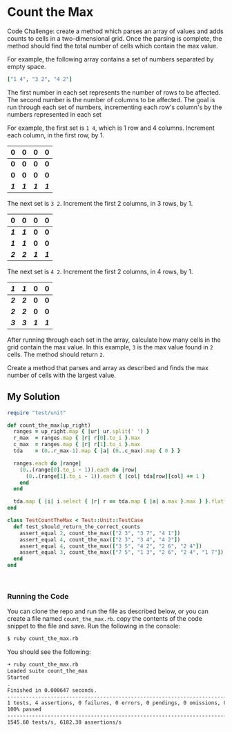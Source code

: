 # Count the Max

Code Challenge: create a method which parses an array of values and adds counts to cells in a two-dimensional grid. Once the parsing is complete, the method should find the total number of cells which contain the max value.

For example, the following array contains a set of numbers separated by empty space.

```ruby
["1 4", "3 2", "4 2"]
```

The first number in each set represents the number of rows to be affected. The second number is the number of columns to be affected. The goal is run through each set of numbers, incrementing each row's column's by the numbers represented in each set

For example, the first set is `1 4`, which is 1 row and 4 columns. Increment each column, in the first row, by 1.

| 0 | 0 | 0 | 0 |
| --- | --- | --- | --- |
| **0** | **0** | **0** | **0** |
| **0** | **0** | **0** | **0** |
| _**1**_ | _**1**_ | _**1**_ | _**1**_ |

The next set is `3 2`. Increment the first 2 columns, in 3 rows, by 1.

| 0 | 0 | 0 | 0 |
| --- | --- | --- | --- |
| _**1**_ | _**1**_ | **0** | **0** |
| _**1**_ | _**1**_ | **0** | **0** |
| _**2**_ | _**2**_ | _**1**_ | _**1**_ |

The next set is `4 2`. Increment the first 2 columns, in 4 rows, by 1.

| _1_ | _1_ | 0 | 0 |
| --- | --- | --- | --- |
| _**2**_ | _**2**_ | **0** | **0** |
| _**2**_ | _**2**_ | **0** | **0** |
| _**3**_ | _**3**_ | _**1**_ | _**1**_ |

After running through each set in the array, calculate how many cells in the grid contain the max value. In this example, `3` is the max value found in `2` cells. The method should return `2`.

Create a method that parses and array as described and finds the max number of cells with the largest value.

## My Solution

```ruby
require "test/unit"

def count_the_max(up_right)
  ranges = up_right.map { |ur| ur.split(' ') }
  r_max  = ranges.map { |r| r[0].to_i }.max
  c_max  = ranges.map { |r| r[1].to_i }.max
  tda    = (0..r_max-1).map { |a| (0..c_max).map { 0 } }

  ranges.each do |range|
    (0..(range[0].to_i - 1)).each do |row|
      (0..(range[1].to_i - 1)).each { |col| tda[row][col] += 1 }
    end
  end

  tda.map { |i| i.select { |r| r == tda.map { |a| a.max }.max } }.flatten.size
end

class TestCountTheMax < Test::Unit::TestCase
  def test_should_return_the_correct_counts
    assert_equal 2, count_the_max(["2 3", "3 7", "4 1"])
    assert_equal 4, count_the_max(["2 3", "3 4", "4 2"])
    assert_equal 4, count_the_max(["3 5", "4 2", "2 6", "2 4"])
    assert_equal 3, count_the_max(["7 5", "1 3", "2 6", "2 4", "1 7"])
  end
end
```
<br>

### Running the Code

You can clone the repo and run the file as described below, or you can create a file named `count_the_max.rb`. copy the contents of the code snippet to the file and save. Run the following in the console:

```sh
$ ruby count_the_max.rb
```

You should see the following:

```sh
➜ ruby count_the_max.rb
Loaded suite count_the_max
Started
.
Finished in 0.000647 seconds.
-----------------------------------------------------------------------------------------
1 tests, 4 assertions, 0 failures, 0 errors, 0 pendings, 0 omissions, 0 notifications
100% passed
-----------------------------------------------------------------------------------------
1545.60 tests/s, 6182.38 assertions/s
```
